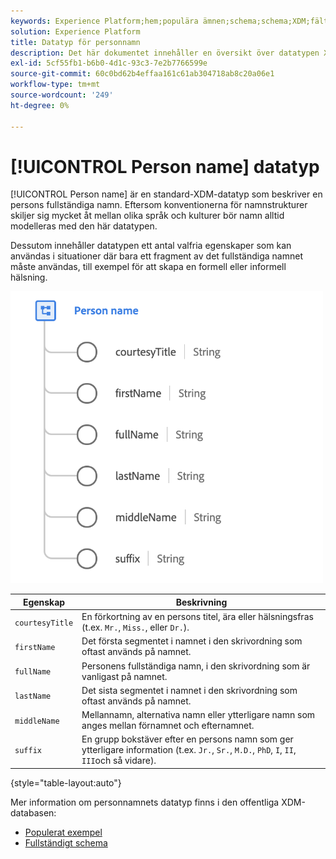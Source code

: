 ```yaml
---
keywords: Experience Platform;hem;populära ämnen;schema;schema;XDM;fält;scheman;scheman;fullständigt namn;xdm:fullständigtNamn;personnamn;datatyp;datatyp;datatyp;datatyp;
solution: Experience Platform
title: Datatyp för personnamn
description: Det här dokumentet innehåller en översikt över datatypen XDM för personnamn.
exl-id: 5cf55fb1-b6b0-4d1c-93c3-7e2b7766599e
source-git-commit: 60c0bd62b4effaa161c61ab304718ab8c20a06e1
workflow-type: tm+mt
source-wordcount: '249'
ht-degree: 0%

---
```


# [!UICONTROL Person name] datatyp

[!UICONTROL Person name] är en standard-XDM-datatyp som beskriver en persons fullständiga namn. Eftersom konventionerna för namnstrukturer skiljer sig mycket åt mellan olika språk och kulturer bör namn alltid modelleras med den här datatypen.

Dessutom innehåller datatypen ett antal valfria egenskaper som kan användas i situationer där bara ett fragment av det fullständiga namnet måste användas, till exempel för att skapa en formell eller informell hälsning.

<img src="../images/data-types/person-name.png" width="500" /><br />

| Egenskap | Beskrivning |
| --- | --- |
| `courtesyTitle` | En förkortning av en persons titel, ära eller hälsningsfras (t.ex. `Mr.`, `Miss.`, eller `Dr.`). |
| `firstName` | Det första segmentet i namnet i den skrivordning som oftast används på namnet. |
| `fullName` | Personens fullständiga namn, i den skrivordning som är vanligast på namnet. |
| `lastName` | Det sista segmentet i namnet i den skrivordning som oftast används på namnet. |
| `middleName` | Mellannamn, alternativa namn eller ytterligare namn som anges mellan förnamnet och efternamnet. |
| `suffix` | En grupp bokstäver efter en persons namn som ger ytterligare information (t.ex. `Jr.`, `Sr.`, `M.D.`, `PhD`, `I`, `II`, `III`och så vidare). |

{style="table-layout:auto"}

Mer information om personnamnets datatyp finns i den offentliga XDM-databasen:

* [Populerat exempel](https://github.com/adobe/xdm/blob/master/components/datatypes/person/person-name.example.1.json)
* [Fullständigt schema](https://github.com/adobe/xdm/blob/master/components/datatypes/person/person-name.schema.json)
